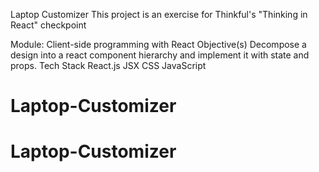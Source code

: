 Laptop Customizer
This project is an exercise for Thinkful's "Thinking in React" checkpoint

Module: Client-side programming with React
Objective(s)
Decompose a design into a react component hierarchy and implement it with state and props.
Tech Stack
React.js
JSX
CSS
JavaScript
# Laptop-Customizer
# Laptop-Customizer
